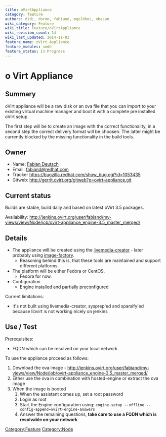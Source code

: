 ```yaml
---
title: oVirtAppliance
category: feature
authors: didi, doron, fabiand, mgoldboi, obasan
wiki_category: Feature
wiki_title: Feature/oVirtAppliance
wiki_revision_count: 14
wiki_last_updated: 2014-11-03
feature_name: oVirt Appliance
feature_modules: node
feature_status: In Progress
---
```


# o Virt Appliance

## Summary

oVirt appliance will be a raw disk or an ova file that you can import to your existing virtual machine manager and boot it with a complete pre installed oVirt setup.

The first step will be to create an image with the correct functionality, in a second step the correct delivery format will be choosen. The latter might be currently blocked by the missing functionality in the build tools.

## Owner

*   Name: [ Fabian Deutsch](User:fabiand)
*   Email: fabiand@redhat.com
*   Tracker <https://bugzilla.redhat.com/show_bug.cgi?id=1053435>
*   Gitweb: <http://gerrit.ovirt.org/gitweb?p=ovirt-appliance.git>

## Current status

Builds are stable, build daily and based on latest oVirt 3.5 packages.

Availability: <http://jenkins.ovirt.org/user/fabiand/my-views/view/Node/job/ovirt-appliance_engine-3.5_master_merged/>

## Details

*   The appliance will be created using the [livemedia-creator](https://fedorahosted.org/lorax/) - later probably using [image-factory](http://imgfac.org/).
    -   Reasoning behind this is, that these tools are maintained and support different platforms.
*   The platform will be either Fedora or CentOS.
    -   Fedora for now.
*   Configuration
    -   Engine installed and partially preconfigured

Current limitations:

*   It's not built using livemedia-creator, sysprep'ed and sparsify'ed because libvirt is not working nicely on jenkins

## Use / Test

Prerequisites:

*   FQDN which can be resolved on your local network

To use the appliance proceed as follows:

1.  Download the ova image - <http://jenkins.ovirt.org/user/fabiand/my-views/view/Node/job/ovirt-appliance_engine-3.5_master_merged/>
2.  Either use the ova in combination with hosted-engine or extract the ova image
3.  When the image is booted
    1.  When the assistant comes up, set a root password
    2.  Login as root
    3.  Start the Engine configuration using: `engine-setup --offline --config-append=ovirt-engine-answers`
    4.  Answer the remaining questions, **take care to use a FQDN which is resolvable on your network**

<Category:Feature> <Category:Node>
